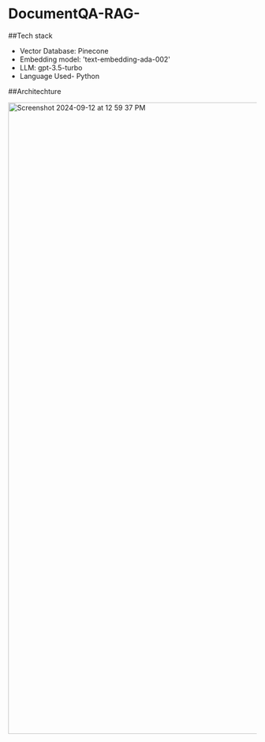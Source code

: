 # DocumentQA-RAG-
##Tech stack
- Vector Database: Pinecone
- Embedding model: 'text-embedding-ada-002'
- LLM: gpt-3.5-turbo
- Language Used- Python

##Architechture

<img width="1280" alt="Screenshot 2024-09-12 at 12 59 37 PM" src="https://github.com/user-attachments/assets/bdf8692f-624a-42dc-a2df-856af5d5cb9a">


